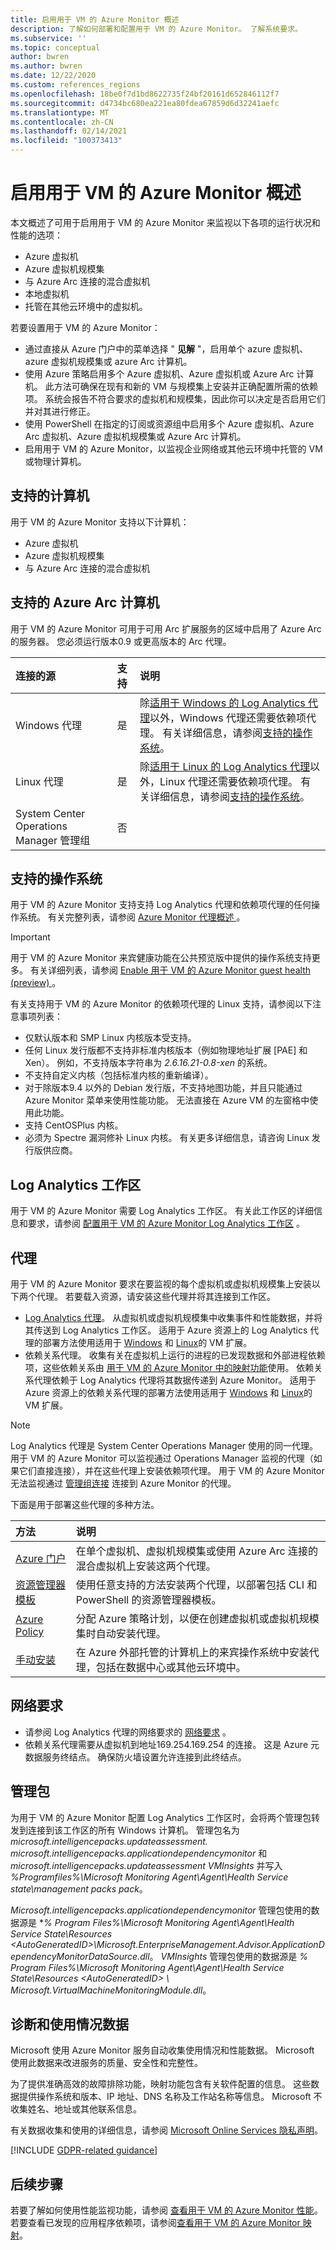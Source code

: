 ```yaml
---
title: 启用用于 VM 的 Azure Monitor 概述
description: 了解如何部署和配置用于 VM 的 Azure Monitor。 了解系统要求。
ms.subservice: ''
ms.topic: conceptual
author: bwren
ms.author: bwren
ms.date: 12/22/2020
ms.custom: references_regions
ms.openlocfilehash: 18be0f7d1bd8622735f24bf20161d652846112f7
ms.sourcegitcommit: d4734bc680ea221ea80fdea67859d6d32241aefc
ms.translationtype: MT
ms.contentlocale: zh-CN
ms.lasthandoff: 02/14/2021
ms.locfileid: "100373413"
---
```

# <a name="enable-azure-monitor-for-vms-overview"></a>启用用于 VM 的 Azure Monitor 概述

本文概述了可用于启用用于 VM 的 Azure Monitor 来监视以下各项的运行状况和性能的选项：

- Azure 虚拟机 
- Azure 虚拟机规模集
- 与 Azure Arc 连接的混合虚拟机
- 本地虚拟机
- 托管在其他云环境中的虚拟机。  

若要设置用于 VM 的 Azure Monitor：

* 通过直接从 Azure 门户中的菜单选择 " **见解** "，启用单个 azure 虚拟机、azure 虚拟机规模集或 azure Arc 计算机。
* 使用 Azure 策略启用多个 Azure 虚拟机、Azure 虚拟机或 Azure Arc 计算机。 此方法可确保在现有和新的 VM 与规模集上安装并正确配置所需的依赖项。 系统会报告不符合要求的虚拟机和规模集，因此你可以决定是否启用它们并对其进行修正。
* 使用 PowerShell 在指定的订阅或资源组中启用多个 Azure 虚拟机、Azure Arc 虚拟机、Azure 虚拟机规模集或 Azure Arc 计算机。
* 启用用于 VM 的 Azure Monitor，以监视企业网络或其他云环境中托管的 VM 或物理计算机。

## <a name="supported-machines"></a>支持的计算机
用于 VM 的 Azure Monitor 支持以下计算机：

- Azure 虚拟机
- Azure 虚拟机规模集
- 与 Azure Arc 连接的混合虚拟机


## <a name="supported-azure-arc-machines"></a>支持的 Azure Arc 计算机
用于 VM 的 Azure Monitor 可用于可用 Arc 扩展服务的区域中启用了 Azure Arc 的服务器。 您必须运行版本0.9 或更高版本的 Arc 代理。

| 连接的源 | 支持 | 说明 |
|:--|:--|:--|
| Windows 代理 | 是 | 除[适用于 Windows 的 Log Analytics 代理](../platform/log-analytics-agent.md)以外，Windows 代理还需要依赖项代理。 有关详细信息，请参阅[支持的操作系统](../platform/agents-overview.md#supported-operating-systems)。 |
| Linux 代理 | 是 | 除[适用于 Linux 的 Log Analytics 代理](../platform/log-analytics-agent.md)以外，Linux 代理还需要依赖项代理。 有关详细信息，请参阅[支持的操作系统](#supported-operating-systems)。 |
| System Center Operations Manager 管理组 | 否 | |

## <a name="supported-operating-systems"></a>支持的操作系统

用于 VM 的 Azure Monitor 支持支持 Log Analytics 代理和依赖项代理的任何操作系统。 有关完整列表，请参阅 [Azure Monitor 代理概述 ](../platform/agents-overview.md#supported-operating-systems) 。

> [!IMPORTANT]
> 用于 VM 的 Azure Monitor 来宾健康功能在公共预览版中提供的操作系统支持更多。 有关详细列表，请参阅 [Enable 用于 VM 的 Azure Monitor guest health (preview) ](vminsights-health-enable.md) 。

有关支持用于 VM 的 Azure Monitor 的依赖项代理的 Linux 支持，请参阅以下注意事项列表：

- 仅默认版本和 SMP Linux 内核版本受支持。
- 任何 Linux 发行版都不支持非标准内核版本（例如物理地址扩展 [PAE] 和 Xen）。 例如，不支持版本字符串为 *2.6.16.21-0.8-xen* 的系统。
- 不支持自定义内核（包括标准内核的重新编译）。
- 对于除版本9.4 以外的 Debian 发行版，不支持地图功能，并且只能通过 Azure Monitor 菜单来使用性能功能。 无法直接在 Azure VM 的左窗格中使用此功能。
- 支持 CentOSPlus 内核。
- 必须为 Spectre 漏洞修补 Linux 内核。 有关更多详细信息，请咨询 Linux 发行版供应商。
## <a name="log-analytics-workspace"></a>Log Analytics 工作区
用于 VM 的 Azure Monitor 需要 Log Analytics 工作区。 有关此工作区的详细信息和要求，请参阅 [配置用于 VM 的 Azure Monitor Log Analytics 工作区](vminsights-configure-workspace.md) 。
## <a name="agents"></a>代理
用于 VM 的 Azure Monitor 要求在要监视的每个虚拟机或虚拟机规模集上安装以下两个代理。 若要载入资源，请安装这些代理并将其连接到工作区。  

- [Log Analytics 代理](../platform/log-analytics-agent.md)。 从虚拟机或虚拟机规模集中收集事件和性能数据，并将其传送到 Log Analytics 工作区。 适用于 Azure 资源上的 Log Analytics 代理的部署方法使用适用于 [Windows](../../virtual-machines/extensions/oms-windows.md) 和 [Linux](../../virtual-machines/extensions/oms-linux.md)的 VM 扩展。
- 依赖关系代理。 收集有关在虚拟机上运行的进程的已发现数据和外部进程依赖项，这些依赖关系由 [用于 VM 的 Azure Monitor 中的映射功能](vminsights-maps.md)使用。 依赖关系代理依赖于 Log Analytics 代理将其数据传递到 Azure Monitor。 适用于 Azure 资源上的依赖关系代理的部署方法使用适用于 [Windows](../../virtual-machines/extensions/agent-dependency-windows.md) 和 [Linux](../../virtual-machines/extensions/agent-dependency-linux.md)的 VM 扩展。

> [!NOTE]
> Log Analytics 代理是 System Center Operations Manager 使用的同一代理。 用于 VM 的 Azure Monitor 可以监视通过 Operations Manager 监视的代理（如果它们直接连接），并在这些代理上安装依赖项代理。 用于 VM 的 Azure Monitor 无法监视通过 [管理组连接](../tform/../platform/om-agents.md) 连接到 Azure Monitor 的代理。

下面是用于部署这些代理的多种方法。 

| 方法 | 说明 |
|:---|:---|
| [Azure 门户](./vminsights-enable-portal.md) | 在单个虚拟机、虚拟机规模集或使用 Azure Arc 连接的混合虚拟机上安装这两个代理。 |
| [资源管理器模板](vminsights-enable-resource-manager.md) | 使用任意支持的方法安装两个代理，以部署包括 CLI 和 PowerShell 的资源管理器模板。 |
| [Azure Policy](./vminsights-enable-policy.md) | 分配 Azure 策略计划，以便在创建虚拟机或虚拟机规模集时自动安装代理。 |
| [手动安装](./vminsights-enable-hybrid.md) | 在 Azure 外部托管的计算机上的来宾操作系统中安装代理，包括在数据中心或其他云环境中。 |


## <a name="network-requirements"></a>网络要求

- 请参阅 Log Analytics 代理的网络要求的 [网络要求](../platform/log-analytics-agent.md#network-requirements) 。
- 依赖关系代理需要从虚拟机到地址169.254.169.254 的连接。 这是 Azure 元数据服务终结点。 确保防火墙设置允许连接到此终结点。


## <a name="management-packs"></a>管理包
为用于 VM 的 Azure Monitor 配置 Log Analytics 工作区时，会将两个管理包转发到连接到该工作区的所有 Windows 计算机。 管理包名为 *microsoft.intelligencepacks.updateassessment. microsoft.intelligencepacks.applicationdependencymonitor* 和 *microsoft.intelligencepacks.updateassessment VMInsights* 并写入 *%Programfiles%\Microsoft Monitoring Agent\Agent\Health Service state\management packs pack*。 

*Microsoft.intelligencepacks.applicationdependencymonitor* 管理包使用的数据源是 **% Program Files%\Microsoft Monitoring Agent\Agent\Health Service State\Resources \<AutoGeneratedID>\Microsoft.EnterpriseManagement.Advisor.ApplicationDependencyMonitorDataSource.dll*。 *VMInsights* 管理包使用的数据源是 *% Program Files%\Microsoft Monitoring Agent\Agent\Health Service State\Resources \<AutoGeneratedID> \ Microsoft.VirtualMachineMonitoringModule.dll*。

## <a name="diagnostic-and-usage-data"></a>诊断和使用情况数据

Microsoft 使用 Azure Monitor 服务自动收集使用情况和性能数据。 Microsoft 使用此数据来改进服务的质量、安全性和完整性。 

为了提供准确高效的故障排除功能，映射功能包含有关软件配置的信息。 这些数据提供操作系统和版本、IP 地址、DNS 名称及工作站名称等信息。 Microsoft 不收集姓名、地址或其他联系信息。

有关数据收集和使用的详细信息，请参阅 [Microsoft Online Services 隐私声明](https://go.microsoft.com/fwlink/?LinkId=512132)。

[!INCLUDE [GDPR-related guidance](../../../includes/gdpr-dsr-and-stp-note.md)]

## <a name="next-steps"></a>后续步骤

若要了解如何使用性能监视功能，请参阅 [查看用于 VM 的 Azure Monitor 性能](vminsights-performance.md)。 若要查看已发现的应用程序依赖项，请参阅[查看用于 VM 的 Azure Monitor 映射](vminsights-maps.md)。
